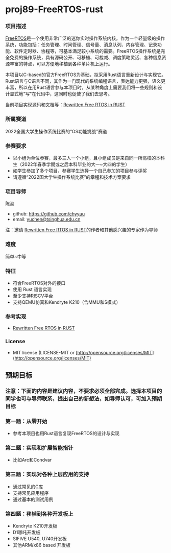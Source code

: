 # proj89-FreeRTOS-rust


### 项目描述
[FreeRTOS](https://freertos.org/)是一个使用非常广泛的迷你实时操作系统内核。作为一个轻量级的操作系统，功能包括：任务管理、时间管理、信号量、消息队列、内存管理、记录功能、软件定时器、协程等，可基本满足较小系统的需要。FreeRTOS操作系统是完全免费的操作系统，具有源码公开、可移植、可裁减、调度策略灵活、各种信息资源丰富的特点，可以方便地移植到各种单片机上运行。

本项目以C-based的官方FreeRTOS为基础，拟采用Rust语言重新设计与实现它。Rust语言与C语言不同，其作为一门现代的系统编程语言，表达能力更强，语义更丰富，所以在用Rust语言参与本项目时，从某种角度上需要我们将一些规则和设计显式地"写"在代码中，这同时也促使了我们去思考。

当前项目实现源码和文档等：[Rewritten Free RTOS in RUST](https://github.com/OSH-2019/x-rust-freertos)

### 所属赛道
2022全国大学生操作系统比赛的“OS功能挑战”赛道

### 参赛要求
- 以小组为单位参赛，最多三人一个小组，且小组成员是来自同一所高校的本科生（2022年春季学期或之后本科毕业的大一~大四的学生）
- 如学生参加了多个项目，参赛学生选择一个自己参加的项目参与评奖
- 请遵循“2022国大学生操作系统比赛”的章程和技术方案要求

### 项目导师

陈渝 
- github:  https://github.com/chyyuu
- email: yuchen@tsinghua.edu.cn

注：邀请 [Rewritten Free RTOS in RUST](https://github.com/OSH-2019/x-rust-freertos)的作者和其他感兴趣的专家作为导师

### 难度

简单~中等

### 特征
- 符合FreeRTOS对外的接口
- 使用 Rust 语言实现
- 至少支持RISCV平台
- 支持QEMU仿真和Kendryte K210（含MMU和S模式）

### 参考实现
- [Rewritten Free RTOS in RUST](https://github.com/OSH-2019/x-rust-freertos)

### License
- MIT license (LICENSE-MIT or [http://opensource.org/licenses/MIT](http://opensource.org/licenses/MIT)

## 预期目标

### 注意：下面的内容是建议内容，不要求必须全部完成。选择本项目的同学也可与导师联系，提出自己的新想法，如导师认可，可加入预期目标

### 第一题：从零开始
- 参考本项目也用Rust语言复现FreeRTOS的设计与实现

### 第二题：实现和扩展智能指针
- 比如Arc和Condvar

### 第三题：实现对各种上层应用的支持
- 通过常见的C库
- 支持常见应用程序
- 通过基本的测试用例

### 第四题：移植到各种开发板上
- Kendryte K210开发板
- D1哪吒开发板
- SIFIVE U540, U740开发板
- 其他ARM/x86 based 开发板

